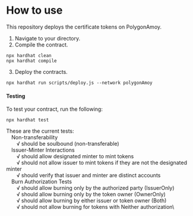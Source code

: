 # How to use

This repository deploys the certificate tokens on PolygonAmoy.

1. Navigate to your directory.
2. Compile the contract.
```shell
npx hardhat clean
npx hardhat compile
```
3. Deploy the contracts.
```shell
npx hardhat run scripts/deploy.js --network polygonAmoy
```

#### Testing
To test your contract, run the following:
```shell
npx hardhat test
```
These are the current tests:\
&emsp;Non-transferability\
&emsp;&emsp;√ should be soulbound (non-transferable)\
&emsp;Issuer-Minter Interactions\
&emsp;&emsp;√ should allow designated minter to mint tokens\
&emsp;&emsp;√ should not allow issuer to mint tokens if they are not the designated minter\
&emsp;&emsp;√ should verify that issuer and minter are distinct accounts\
&emsp;Burn Authorization Tests\
&emsp;&emsp;√ should allow burning only by the authorized party (IssuerOnly)\
&emsp;&emsp;√ should allow burning only by the token owner (OwnerOnly)\
&emsp;&emsp;√ should allow burning by either issuer or token owner (Both)\
&emsp;&emsp;√ should not allow burning for tokens with Neither authorization\
